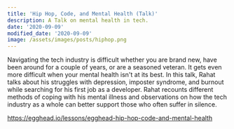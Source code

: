 ```yaml
---
title: 'Hip Hop, Code, and Mental Health (Talk)'
description: A Talk on mental health in tech.
date: '2020-09-09'
modified_date: '2020-09-09'
image: /assets/images/posts/hiphop.png
---
```


Navigating the tech industry is difficult whether you are brand new, have been around for a couple of years, or are a seasoned veteran. It gets even more difficult when your mental health isn't at its best. In this talk, Rahat talks about his struggles with depression, imposter syndrome, and burnout while searching for his first job as a developer. Rahat recounts different methods of coping with his mental illness and observations on how the tech industry as a whole can better support those who often suffer in silence.


https://egghead.io/lessons/egghead-hip-hop-code-and-mental-health